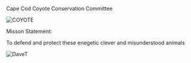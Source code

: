Cape Cod Coyote Conservation Committee




![COYOTE](https://user-images.githubusercontent.com/76665491/137653151-3937b366-0af7-4d99-b8c3-a28d93f3cd12.jpg)


Misson Statement:

To defend and protect these enegetic clever and misunderstood animals







![DaveT](https://user-images.githubusercontent.com/76665491/137649216-eec87646-222c-466a-b7f0-d3582c76fa12.jpg)
